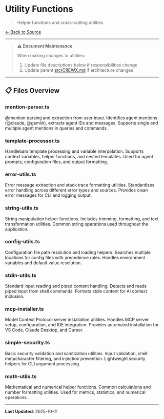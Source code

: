 # Utility Functions

> Helper functions and cross-cutting utilities

[← Back to Source](../CREWX.md)

---

> **⚠️ Document Maintenance**
>
> When making changes to utilities:
> 1. Update file descriptions below if responsibilities change
> 2. Update parent [src/CREWX.md](../CREWX.md) if architecture changes

---

## 📋 Files Overview

### **mention-parser.ts**
@mention parsing and extraction from user input.
Identifies agent mentions (@claude, @gemini), extracts agent IDs and messages.
Supports single and multiple agent mentions in queries and commands.

### **template-processor.ts**
Handlebars template processing and variable interpolation.
Supports context variables, helper functions, and nested templates.
Used for agent prompts, configuration files, and output formatting.

### **error-utils.ts**
Error message extraction and stack trace formatting utilities.
Standardizes error handling across different error types and sources.
Provides clean error messages for CLI and logging output.

### **string-utils.ts**
String manipulation helper functions.
Includes trimming, formatting, and text transformation utilities.
Common string operations used throughout the application.

### **config-utils.ts**
Configuration file path resolution and loading helpers.
Searches multiple locations for config files with precedence rules.
Handles environment variables and default value resolution.

### **stdin-utils.ts**
Standard input reading and piped content handling.
Detects and reads piped input from shell commands.
Formats stdin content for AI context inclusion.

### **mcp-installer.ts**
Model Context Protocol server installation utilities.
Handles MCP server setup, configuration, and IDE integration.
Provides automated installation for VS Code, Claude Desktop, and Cursor.

### **simple-security.ts**
Basic security validation and sanitization utilities.
Input validation, shell metacharacter filtering, and injection prevention.
Lightweight security helpers for CLI argument processing.

### **math-utils.ts**
Mathematical and numerical helper functions.
Common calculations and number formatting utilities.
Used for metrics, statistics, and numerical operations.

---

**Last Updated**: 2025-10-11
